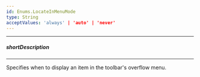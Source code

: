 ```yaml
---
id: Enums.LocateInMenuMode
type: String
acceptValues: 'always' | 'auto' | 'never'
---
```

---
##### shortDescription
<!-- Description goes here -->

---
<!-- Description goes here -->
Specifies when to display an item in the toolbar's overflow menu.